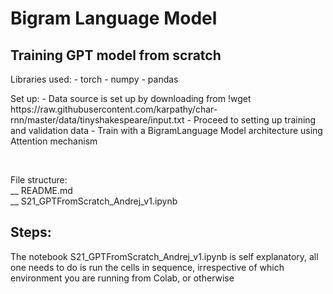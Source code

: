 <h1> Bigram Language Model
<h2> Training GPT model from scratch </h2>
<p>
Libraries used:
- torch
- numpy
- pandas
</p>
<p>
Set up:
- Data source is set up by downloading from !wget https://raw.githubusercontent.com/karpathy/char-rnn/master/data/tinyshakespeare/input.txt
- Proceed to setting up training and validation data 
- Train with a BigramLanguage Model architecture using Attention mechanism
</p>
<br/>
<p>
File structure: <br/>
__ README.md <br/>
__ S21_GPTFromScratch_Andrej_v1.ipynb

</p>

<h2> Steps: </h2>
<p>The notebook S21_GPTFromScratch_Andrej_v1.ipynb is self explanatory, all one needs to do is run the cells in sequence, irrespective of which environment you are running from Colab, or otherwise
</p>
